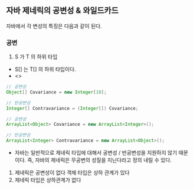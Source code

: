 ## 자바 제네릭의 공변성 & 와일드카드
자바에서 각 변성의 특징은 다음과 같이 된다.
### 공변
1. S 가 T 의 하위 타입
- S[] 는 T[] 의 하위 타입이다.
- <>


``` java
// 공변성
Object[] Covariance = new Integer[10];

// 반공변성
Integer[] Contravariance = (Integer[]) Covariance;

// 공변성
ArrayList<Object> Covariance = new ArrayList<Integer>();

// 반공변성
ArrayList<Integer> Contravariance = new ArrayList<Object>();

```

- 자바는 일반적으로 제네릭 타입에 대해서 공변성 / 반공변성을 지원하지 않기 때문이다. 즉, 자바의 제네릭은 무공변의 성질을 지닌다라고 정의 내릴 수 있다.
 1. 제네릭은 공변성이 없다
  객체 타입은 상하 관계가 있다  
 2. 제네릭 타입은 상하관계가 없다
